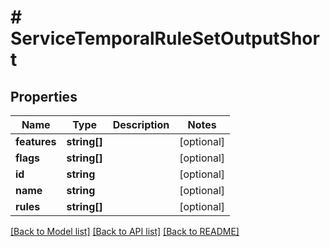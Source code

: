 # # ServiceTemporalRuleSetOutputShort

## Properties

Name | Type | Description | Notes
------------ | ------------- | ------------- | -------------
**features** | **string[]** |  | [optional]
**flags** | **string[]** |  | [optional]
**id** | **string** |  | [optional]
**name** | **string** |  | [optional]
**rules** | **string[]** |  | [optional]

[[Back to Model list]](../../README.md#models) [[Back to API list]](../../README.md#endpoints) [[Back to README]](../../README.md)
